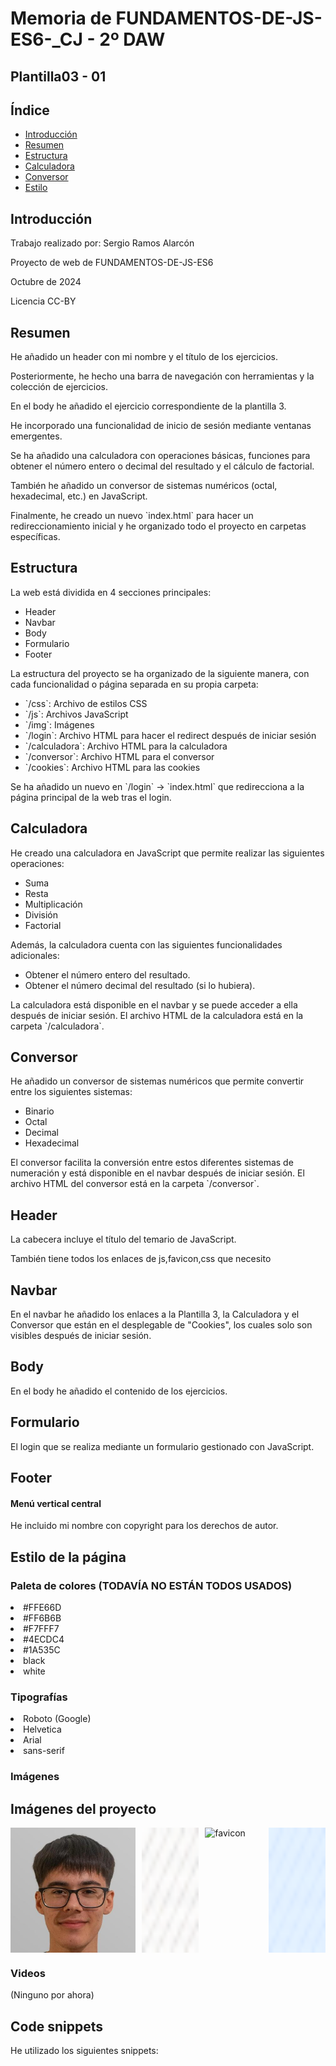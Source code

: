 <h1>Memoria de FUNDAMENTOS-DE-JS-ES6-_CJ  - 2º DAW</h1>
<h2>Plantilla03 - 01</h2>

<h2>Índice</h2>
<ul>
  <li><a href="#introduccion">Introducción</a></li>
  <li><a href="#resumen">Resumen</a></li>
  <li><a href="#estructura">Estructura</a></li>
  <li><a href="#calculadora">Calculadora</a></li>
  <li><a href="#conversor">Conversor</a></li>
  <li><a href="#estilo">Estilo</a></li>
</ul>

<h2 id="introduccion">Introducción</h2>
<p>Trabajo realizado por: Sergio Ramos Alarcón</p>
<p>Proyecto de web de FUNDAMENTOS-DE-JS-ES6</p>
<p>Octubre de 2024</p>
<p>Licencia CC-BY</p>

<h2 id="resumen">Resumen</h2>
<p>He añadido un header con mi nombre y el título de los ejercicios.</p>
<p>Posteriormente, he hecho una barra de navegación con herramientas y la colección de ejercicios.</p>
<p>En el body he añadido el ejercicio correspondiente de la plantilla 3.</p>
<p>He incorporado una funcionalidad de inicio de sesión mediante ventanas emergentes.</p>
<p>Se ha añadido una calculadora con operaciones básicas, funciones para obtener el número entero o decimal del resultado y el cálculo de factorial.</p>
<p>También he añadido un conversor de sistemas numéricos (octal, hexadecimal, etc.) en JavaScript.</p>
<p>Finalmente, he creado un nuevo `index.html` para hacer un redireccionamiento inicial y he organizado todo el proyecto en carpetas específicas.</p>

<h2 id="estructura">Estructura</h2>
<p>La web está dividida en 4 secciones principales:</p>
<ul>
  <li>Header</li>  
  <li>Navbar</li>
  <li>Body</li>
  <li>Formulario</li>
  <li>Footer</li>
</ul>

<p>La estructura del proyecto se ha organizado de la siguiente manera, con cada funcionalidad o página separada en su propia carpeta:</p>
<ul>
  <li>`/css`: Archivo de estilos CSS</li>
  <li>`/js`: Archivos JavaScript</li>
  <li>`/img`: Imágenes</li>
  <li>`/login`: Archivo HTML para hacer el redirect después de iniciar sesión</li>
  <li>`/calculadora`: Archivo HTML para la calculadora</li>
  <li>`/conversor`: Archivo HTML para el conversor</li>
  <li>`/cookies`: Archivo HTML para las cookies</li>
</ul>

<p>Se ha añadido un nuevo en `/login` -> `index.html` que redirecciona a la página principal de la web tras el login.</p>

<h2 id="calculadora">Calculadora</h2>
<p>He creado una calculadora en JavaScript que permite realizar las siguientes operaciones:</p>
<ul>
  <li>Suma</li>
  <li>Resta</li>
  <li>Multiplicación</li>
  <li>División</li>
  <li>Factorial</li>
</ul>
<p>Además, la calculadora cuenta con las siguientes funcionalidades adicionales:</p>
<ul>
  <li>Obtener el número entero del resultado.</li>
  <li>Obtener el número decimal del resultado (si lo hubiera).</li>
</ul>
<p>La calculadora está disponible en el navbar y se puede acceder a ella después de iniciar sesión. El archivo HTML de la calculadora está en la carpeta `/calculadora`.</p>

<h2 id="conversor">Conversor</h2>
<p>He añadido un conversor de sistemas numéricos que permite convertir entre los siguientes sistemas:</p>
<ul>
  <li>Binario</li>
  <li>Octal</li>
  <li>Decimal</li>
  <li>Hexadecimal</li>
</ul>
<p>El conversor facilita la conversión entre estos diferentes sistemas de numeración y está disponible en el navbar después de iniciar sesión. El archivo HTML del conversor está en la carpeta `/conversor`.</p>

<h2>Header</h2>
<p>La cabecera incluye el título del temario de JavaScript.</p>
<p>También tiene todos los enlaces de js,favicon,css que necesito</p>

<h2>Navbar</h2>
<p>En el navbar he añadido los enlaces a la Plantilla 3, la Calculadora y el Conversor que están en el desplegable de "Cookies", los cuales solo son visibles después de iniciar sesión.</p>

<h2>Body</h2>
<p>En el body he añadido el contenido de los ejercicios.</p>

<h2>Formulario</h2>
<p>El login que se realiza mediante un formulario gestionado con JavaScript.</p>

<h2>Footer</h2>
<h4>Menú vertical central</h4>
<p>He incluido mi nombre con copyright para los derechos de autor.</p>

<h2 id="estilo">Estilo de la página</h2>
<h3>Paleta de colores (TODAVÍA NO ESTÁN TODOS USADOS)</h3>
<p>
  <li>#FFE66D</li>
  <li>#FF6B6B</li>
  <li>#F7FFF7</li>
  <li>#4ECDC4</li>
  <li>#1A535C</li>
  <li>black</li>
  <li>white</li> 
</p>

<h3>Tipografías</h3>
<p>
  <li>Roboto (Google)</li>
  <li>Helvetica</li>
  <li>Arial</li>
  <li>sans-serif</li>
</p>

<h3>Imágenes</h3>
<h2>Imágenes del proyecto</h2>
<div style="display: flex; justify-content: center; gap: 10px;">
  <img src="img/sergio.jfif" alt="sergio" width="200">
  <img src="img/bgblanco.png" alt="bg blanco" width="200">
  <img src="img/favicon.ico" alt="favicon" width="200">
  <img src="img/bglightblue.png" alt="favicon" width="200">
</div>


<h3>Videos</h3>
<p>(Ninguno por ahora)</p>

<h2 id="snippets">Code snippets</h2>
<p>He utilizado los siguientes snippets:</p>
<ul>
  <link href="https://fonts.googleapis.com/css2?family=Roboto:wght@400;700&display=swap" rel="stylesheet">
  <link href="https://www.w3schools.com/howto/howto_css_dropdown.asp">
</ul>
